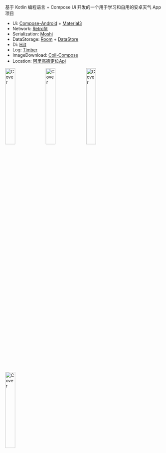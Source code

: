 ###
基于 Kotlin 编程语言 + Compose Ui 开发的一个用于学习和自用的安卓天气 App 项目

- Ui:            [Compose-Android](https://developer.android.com/jetpack/compose) + [Material3](https://developer.android.com/jetpack/androidx/releases/compose-material3)
- Network:       [Retrofit](https://github.com/square/retrofit)
- Serialization: [Moshi](https://github.com/square/moshi)
- DataStorage:   [Room](https://developer.android.com/training/data-storage/room) + [DataStore](https://developer.android.com/topic/libraries/architecture/datastore)
- Di:            [Hilt](https://developer.android.com/training/dependency-injection/hilt-android)
- Log:           [Timber](https://github.com/JakeWharton/timber)
- ImageDownload: [Coil-Compose](https://github.com/coil-kt/coil#jetpack-compose)
- Location:      [阿里高德定位Api](https://lbs.amap.com/api/android-location-sdk/locationsummary/)

<img src="https://github.com/shuanghua/jianmoweather/blob/main/image/1.png" alt="Cover" width="25%"/> <img src="https://github.com/shuanghua/jianmoweather/blob/main/image/2.png" alt="Cover" width="25%"/> <img src="https://github.com/shuanghua/jianmoweather/blob/main/image/3.png" alt="Cover" width="25%"/> <img src="https://github.com/shuanghua/jianmoweather/blob/main/image/4.png" alt="Cover" width="25%"/>



